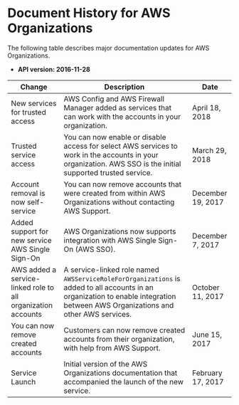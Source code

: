 # Document History for AWS Organizations<a name="document-history"></a>

The following table describes major documentation updates for AWS Organizations\.
+ **API version: 2016\-11\-28**

| Change | Description | Date | 
| --- |--- |--- |
| New services for trusted access | AWS Config and AWS Firewall Manager added as services that can work with the accounts in your organization\. | April 18, 2018 | 
| Trusted service access | You can now enable or disable access for select AWS services to work in the accounts in your organization\. AWS SSO is the initial supported trusted service\. | March 29, 2018 | 
| Account removal is now self\-service | You can now remove accounts that were created from within AWS Organizations without contacting AWS Support\. | December 19, 2017 | 
| Added support for new service AWS Single Sign\-On | AWS Organizations now supports integration with AWS Single Sign\-On \(AWS SSO\)\. | December 7, 2017 | 
| AWS added a service\-linked role to all organization accounts | A service\-linked role named `AWSServiceRoleForOrganizations` is added to all accounts in an organization to enable integration between AWS Organizations and other AWS services\. | October 11, 2017 | 
| You can now remove created accounts | Customers can now remove created accounts from their organization, with help from AWS Support\. | June 15, 2017 | 
| Service Launch | Initial version of the AWS Organizations documentation that accompanied the launch of the new service\. | February 17, 2017 | 